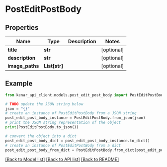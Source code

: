 # PostEditPostBody


## Properties

Name | Type | Description | Notes
------------ | ------------- | ------------- | -------------
**title** | **str** |  | [optional] 
**description** | **str** |  | [optional] 
**image_paths** | **List[str]** |  | [optional] 

## Example

```python
from kenar_api_client.models.post_edit_post_body import PostEditPostBody

# TODO update the JSON string below
json = "{}"
# create an instance of PostEditPostBody from a JSON string
post_edit_post_body_instance = PostEditPostBody.from_json(json)
# print the JSON string representation of the object
print(PostEditPostBody.to_json())

# convert the object into a dict
post_edit_post_body_dict = post_edit_post_body_instance.to_dict()
# create an instance of PostEditPostBody from a dict
post_edit_post_body_from_dict = PostEditPostBody.from_dict(post_edit_post_body_dict)
```
[[Back to Model list]](../README.md#documentation-for-models) [[Back to API list]](../README.md#documentation-for-api-endpoints) [[Back to README]](../README.md)


